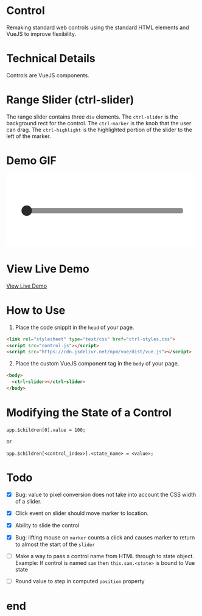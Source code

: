 # Control

Remaking standard web controls using the standard HTML elements and VueJS to improve flexibility.

# Technical Details

Controls are VueJS components.

# Range Slider (ctrl-slider)

The range slider contains three `div` elements. The `ctrl-slider` is the background rect for the control. The `ctrl-marker` is the knob that the user can drag. The `ctrl-highlight` is the highlighted portion of the slider to the left of the marker.

# Demo GIF

[![](./demo.gif)](https://regularmemory.blog/Control/)

# View Live Demo

[View Live Demo](https://regularmemory.blog/Control/)

# How to Use

1. Place the code snippit in the `head` of your page.

``` html
<link rel="stylesheet" type="text/css" href="ctrl-styles.css">
<script src="control.js"></script>
<script src="https://cdn.jsdelivr.net/npm/vue/dist/vue.js"></script>
```

2. Place the custom VueJS component tag in the `body` of your page.

``` html
<body>
  <ctrl-slider></ctrl-slider>
</body>
```

# Modifying the State of a Control

`app.$children[0].value = 100;`

or

`app.$children[<control_index>].<state_name> = <value>;`

# Todo

- [x] Bug: value to pixel conversion does not take into account the CSS width of a slider.
- [x] Click event on slider should move marker to location.
- [x] Ability to slide the control
- [x] Bug: lifting mouse on `marker` counts a click and causes marker to return to almost the start of the `slider`

- [ ] Make a way to pass a control name from HTML through to state object. Example: If control is named `sam` then `this.sam.<state>` is bound to Vue state

- [ ] Round value to step in computed `position` property


















# end
